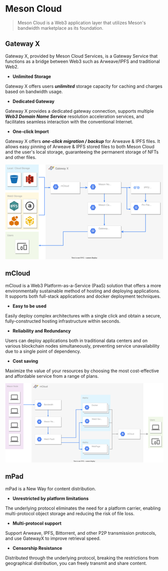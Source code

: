 # Meson Cloud

>Meson Cloud is a Web3 application layer that utilizes Meson's bandwidth marketplace as its foundation.

## Gateway X

Gateway X, provided by Meson Cloud Services, is a Gateway Service that functions as a bridge between Web3 such as Arweave/IPFS and traditional Web2.

- **Unlimited Storage**

Gateway X offers users ***unlimited*** storage capacity for caching and charges based on bandwidth usage.

- **Dedicated Gateway**

Gateway X provides a dedicated gateway connection, supports multiple ***Web3 Domain Name Service*** resolution acceleration services, and facilitates seamless interaction with the conventional Internet.

- **One-click Import**

Gateway X offers ***one-click migration / backup*** for Arweave & IPFS files. It allows easy pinning of Arweave & IPFS stored files to both Meson Cloud and the user's local storage, guaranteeing the permanent storage of NFTs and other files.

![](./images/GatewayX.svg)

## mCloud

mCloud is a Web3 Platform-as-a-Service (PaaS) solution that offers a more environmentally sustainable method of hosting and deploying applications. It supports both full-stack applications and docker deployment techniques.

- **Easy to be used**

Easily deploy complex architectures with a single click and obtain a secure, fully-constructed hosting infrastructure within seconds.

- **Reliability and Redundancy**

Users can deploy applications both in traditional data centers and on various blockchain nodes simultaneously, preventing service unavailability due to a single point of dependency.

- **Cost saving**

Maximize the value of your resources by choosing the most cost-effective and affordable service from a range of plans.

![](./images/mCloud.svg)

## mPad

mPad is a New Way for content distribution.

- **Unrestricted by platform limitations**

The underlying protocol eliminates the need for a platform carrier, enabling multi-protocol object storage and reducing the risk of file loss.

- **Multi-protocol support**

Support Arweave, IPFS, Bittorrent, and other P2P transmission protocols, and use GatewayX to improve retrieval speed.

- **Censorship Resistance**

Distributed through the underlying protocol, breaking the restrictions from geographical distribution, you can freely transmit and share content.